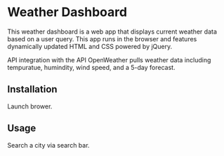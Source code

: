 # Weather Dashboard

This weather dashboard is a web app that displays current weather data based on a user query. This app runs in the browser and features dynamically updated HTML and CSS powered by jQuery.

API integration with the API OpenWeather pulls weather data including tempuratue, humindity, wind speed, and a 5-day forecast. 

## Installation

Launch brower.

## Usage 

Search a city via search bar. 

